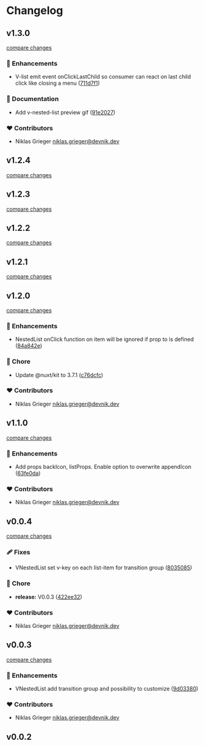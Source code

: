# Changelog


## v1.3.0

[compare changes](https://github.com/devonik/nuxt-vuetify-nested-containment/compare/v1.2.4...v1.3.0)

### 🚀 Enhancements

- V-list emit event onClickLastChild so consumer can react on last child click like closing a menu ([711d7f1](https://github.com/devonik/nuxt-vuetify-nested-containment/commit/711d7f1))

### 📖 Documentation

- Add v-nested-list preview gif ([91e2027](https://github.com/devonik/nuxt-vuetify-nested-containment/commit/91e2027))

### ❤️ Contributors

- Niklas Grieger <niklas.grieger@devnik.dev>

## v1.2.4

[compare changes](https://github.com/devonik/nuxt-vuetify-nested-containment/compare/v1.2.3...v1.2.4)

## v1.2.3

[compare changes](https://github.com/devonik/nuxt-vuetify-nested-containment/compare/v1.2.2...v1.2.3)

## v1.2.2

[compare changes](https://github.com/devonik/nuxt-vuetify-nested-containment/compare/v1.2.1...v1.2.2)

## v1.2.1

[compare changes](https://github.com/devonik/nuxt-vuetify-nested-containment/compare/v1.2.0...v1.2.1)

## v1.2.0

[compare changes](https://github.com/devonik/nuxt-vuetify-nested-containment/compare/v1.1.0...v1.2.0)


### 🚀 Enhancements

  - NestedList onClick function on item will be ignored if prop to is defined ([84a842e](https://github.com/devonik/nuxt-vuetify-nested-containment/commit/84a842e))

### 🏡 Chore

  - Update @nuxt/kit to 3.7.1 ([c76dcfc](https://github.com/devonik/nuxt-vuetify-nested-containment/commit/c76dcfc))

### ❤️  Contributors

- Niklas Grieger <niklas.grieger@devnik.dev>

## v1.1.0

[compare changes](https://github.com/devonik/nuxt-vuetify-nested-containment/compare/v0.0.4...v1.1.0)


### 🚀 Enhancements

  - Add props backIcon, listProps. Enable option to overwrite appendIcon ([63fe0da](https://github.com/devonik/nuxt-vuetify-nested-containment/commit/63fe0da))

### ❤️  Contributors

- Niklas Grieger <niklas.grieger@devnik.dev>

## v0.0.4

[compare changes](https://github.com/devonik/nuxt-vuetify-nested-containment/compare/v0.0.3...v0.0.4)


### 🩹 Fixes

  - VNestedList set v-key on each list-item for transition group ([8035085](https://github.com/devonik/nuxt-vuetify-nested-containment/commit/8035085))

### 🏡 Chore

  - **release:** V0.0.3 ([422ee32](https://github.com/devonik/nuxt-vuetify-nested-containment/commit/422ee32))

### ❤️  Contributors

- Niklas Grieger <niklas.grieger@devnik.dev>

## v0.0.3

[compare changes](https://github.com/devonik/nuxt-vuetify-nested-containment/compare/v0.0.2...v0.0.3)


### 🚀 Enhancements

  - VNestedList add transition group and possibility to customize ([9d03380](https://github.com/devonik/nuxt-vuetify-nested-containment/commit/9d03380))

### ❤️  Contributors

- Niklas Grieger <niklas.grieger@devnik.dev>

## v0.0.2

